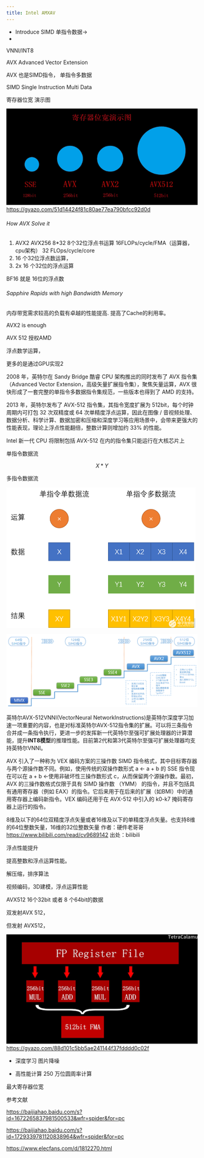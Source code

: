 ```yaml
---
title: Intel AMXAV
---
```






- Introduce SIMD   单指令数据-> 
- 



VNNI/INT8







AVX  Advanced Vector Extension

AVX 也是SIMD指令， 单指令多数据

SIMD Single Instruction Multi Data

寄存器位宽 演示图



![img](intel_spx_AMX/51d14424f81c80ae77ea790bfcc92d0d.png)
https://gyazo.com/51d14424f81c80ae77ea790bfcc92d0d





###### How AVX Solve it 

1. AVX2 AVX256    8*32    8个32位浮点书运算    16FLOPs/cycle/FMA（运算器，cpu架构）      32 FLOps/cycle/core
2.    16 个32位浮点数运算，
3.    2x 16 个32位的浮点运算



BF16 就是 16位的浮点数



###### Sapphire Rapids with high Bandwidth Memory

内存带宽需求较高的负载有卓越的性能提高. 提高了Cache的利用率。





AVX2  is enough



AVX 512 授权AMD



浮点数学运算，

更多的是通过GPU实现2



2008 年，英特尔在 Sandy Bridge 酷睿 CPU 架构推出的同时发布了 AVX 指令集（Advanced Vector Extension，高级矢量扩展指令集），聚焦矢量运算，AVX 很快形成了一套完整的单指令多数据指令集规范，一些版本也得到了 AMD 的支持。

2013 年，英特尔发布了 AVX-512 指令集，其指令宽度扩展为 512bit，每个时钟周期内可打包 32 次双精度或 64 次单精度浮点运算，因此在图像 / 音视频处理、数据分析、科学计算、数据加密和压缩和深度学习等应用场景中，会带来更强大的性能表现，理论上浮点性能翻倍，整数计算则增加约 33% 的性能。



Intel 新一代 CPU 将限制包括 AVX-512 在内的指令集只能运行在大核芯片上



单指令数据流

$$X* Y$$

多指令数据流

<img src="intel_spx_AMX/pYYBAGJFRW-ARuw_AABEcjQjHpo565.png" alt="英特尔AVX-512VNNI技术解析" style="zoom:50%;" />



![英特尔AVX-512VNNI技术解析](intel_spx_AMX/poYBAGJFRXGAfBsZAAHglFPG7Ns423.png)





英特尔AVX-512VNNI(VectorNeural NetworkInstructions)是英特尔深度学习加速一项重要的内容，也是对标准英特尔AVX-512指令集的扩展。可以将三条指令合并成一条指令执行，更进一步的发挥新一代英特尔至强可扩展处理器的计算潜能，提升**INT8模型**的推理性能。目前第2代和第3代英特尔至强可扩展处理器均支持英特尔VNNI。



AVX 引入了一种称为 VEX 编码方案的三操作数 SIMD 指令格式，其中目标寄存器与两个源操作数不同。例如，使用传统的双操作数形式 a ← a + b 的 SSE 指令现在可以在 a + b ←使用非破坏性三操作数形式 c，从而保留两个源操作数。最初，AVX 的三操作数格式仅限于具有 SIMD 操作数 （YMM） 的指令，并且不包括具有通用寄存器（例如 EAX）的指令。它后来用于在后来的扩展（如BMI）中的通用寄存器上编码新指令。VEX 编码还用于在 AVX-512 中引入的 k0-k7 掩码寄存器上运行的指令。



8维及以下的64位双精度浮点矢量或者16维及以下的单精度浮点矢量。也支持8维的64位整数矢量，16维的32位整数矢量 作者：硬件老哥哥 https://www.bilibili.com/read/cv9689142 出处：bilibili



浮点性能提升





提高整数和浮点运算性能。

解压缩，排序算法

视频编码，3D建模，浮点运算性能



AVX512 16个32bit 或者 8 个64bit的数据



双发射AVX 512， 

但发射 AVX512，

![img](intel_spx_AMX/88d101c5bb5ae241144f37fdddd0c02f.png)
https://gyazo.com/88d101c5bb5ae241144f37fdddd0c02f





- 深度学习 图片降噪





- 高性能计算 250 万位圆周率计算

最大寄存器位宽







参考文献

https://baijiahao.baidu.com/s?id=1672265837981500533&wfr=spider&for=pc

https://baijiahao.baidu.com/s?id=1729339781120838964&wfr=spider&for=pc



https://www.elecfans.com/d/1812270.html